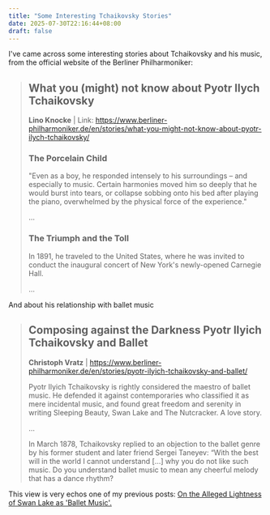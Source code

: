 ```yaml
---
title: "Some Interesting Tchaikovsky Stories"
date: 2025-07-30T22:16:44+08:00
draft: false
---
```


I've came across some interesting stories about Tchaikovsky and his music, from the official website of the Berliner Philharmoniker:

> ## What you (might) not know about Pyotr Ilych Tchaikovsky
>
> **Lino Knocke** | Link: https://www.berliner-philharmoniker.de/en/stories/what-you-might-not-know-about-pyotr-ilych-tchaikovsky/
>
> ### The Porcelain Child
>
> "Even as a boy, he responded intensely to his surroundings – and especially to music. Certain harmonies moved him so deeply that he would burst into tears, or collapse sobbing onto his bed after playing the piano, overwhelmed by the physical force of the experience."
>
> ...
>
> ### The Triumph and the Toll
>
> In 1891, he traveled to the United States, where he was invited to conduct the inaugural concert of New York's newly-opened Carnegie Hall.
>
> ...

And about his relationship with ballet music

> ## **Composing against the Darkness** Pyotr Ilyich Tchaikovsky and Ballet
>
> **Christoph Vratz** | https://www.berliner-philharmoniker.de/en/stories/pyotr-ilyich-tchaikovsky-and-ballet/
>
> Pyotr Ilyich Tchaikovsky is rightly considered the maestro of ballet music. He defended it against contemporaries who classified it as mere incidental music, and found great freedom and serenity in writing Sleeping Beauty, Swan Lake and The Nutcracker. A love story.
>
> ...
>
> In March 1878, Tchaikovsky replied to an objection to the ballet genre by his former student and later friend Sergei Taneyev: “With the best will in the world I cannot understand [...] why you do not like such music. Do you understand ballet music to mean any cheerful melody that has a dance rhythm?

This view is very echos one of my previous posts: [On the Alleged Lightness of Swan Lake as 'Ballet Music'.](/posts/ballet_music_slaps/)
